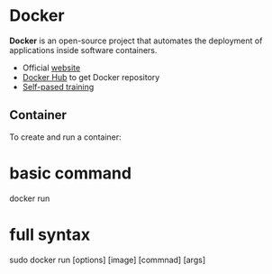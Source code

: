 # Docker

**Docker** is an open-source project that automates the deployment of applications inside software containers.

- Official [website](https://www.docker.com/)
- [Docker Hub](https://hub.docker.com) to get Docker repository
- [Self-pased training](https://training.docker.com/self-paced-training)

## Container

To create and run a container:

  # basic command
  docker run
  
  # full syntax
  sudo docker run [options] [image] [commnad] [args]
